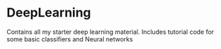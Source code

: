 # DeepLearning
Contains all my starter deep learning material. Includes tutorial code for some basic classifiers and Neural networks
